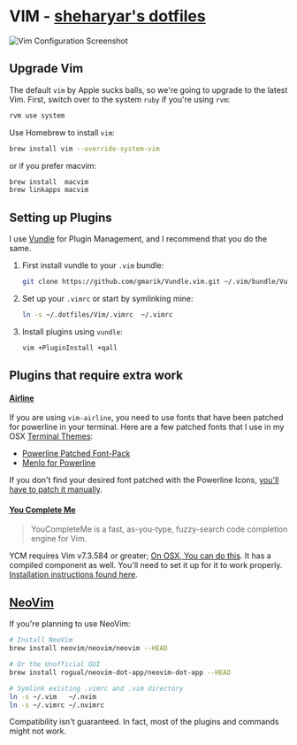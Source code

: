 VIM - [sheharyar's dotfiles](https://github.com/sheharyarn/dotfiles)
====================================================================

![Vim Configuration Screenshot](http://i.imgur.com/WSkHxAz.png)

## Upgrade Vim

The default `vim` by Apple sucks balls, so we're going to upgrade to the latest Vim. 
First, switch over to the system `ruby` if you're using `rvm`:

```bash
rvm use system
```

Use Homebrew to install `vim`:

```bash
brew install vim --override-system-vim
```

or if you prefer macvim:

```bash
brew install  macvim
brew linkapps macvim
```


## Setting up Plugins

I use [Vundle](https://github.com/gmarik/Vundle.vim) for Plugin Management, and I recommend that you do the same.

1. First install vundle to your `.vim` bundle:

    ```bash
    git clone https://github.com/gmarik/Vundle.vim.git ~/.vim/bundle/Vundle.vim
    ```

2. Set up your `.vimrc` or start by symlinking mine:

    ```bash
    ln -s ~/.dotfiles/Vim/.vimrc  ~/.vimrc
    ```

3. Install plugins using `vundle`:

    ```bash
    vim +PluginInstall +qall
    ```

## Plugins that require extra work

#### [Airline](https://github.com/bling/vim-airline/)

If you are using `vim-airline`, you need to use fonts that have been patched for powerline in your terminal. Here are a few patched fonts that I use in my OSX [Terminal Themes](https://github.com/sheharyarn/dotfiles/tree/master/OSX/Terminal):

  - [Powerline Patched Font-Pack](https://github.com/powerline/fonts/)
  - [Menlo for Powerline](https://github.com/abertsch/Menlo-for-Powerline)

If you don't find your desired font patched with the Powerline Icons, [you'll have to patch it manually](https://github.com/Lokaltog/vim-powerline/tree/develop/fontpatcher).

#### [You Complete Me](https://github.com/Valloric/YouCompleteMe)

> YouCompleteMe is a fast, as-you-type, fuzzy-search code completion engine for Vim.

YCM requires Vim v7.3.584 or greater; [On OSX, You can do this](http://stackoverflow.com/a/14511970/1533054). It has a compiled component as well. You'll need to set it up for it to work properly. [Installation instructions found here](http://valloric.github.io/YouCompleteMe/).


## [NeoVim](http://neovim.io/)

If you're planning to use NeoVim:

```bash
# Install NeoVim
brew install neovim/neovim/neovim --HEAD

# Or the Unofficial GUI
brew install rogual/neovim-dot-app/neovim-dot-app --HEAD

# Symlink existing .vimrc and .vim directory
ln -s ~/.vim   ~/.nvim
ln -s ~/.vimrc ~/.nvimrc
```

Compatibility isn't guaranteed. In fact, most of the plugins and commands might not work.

